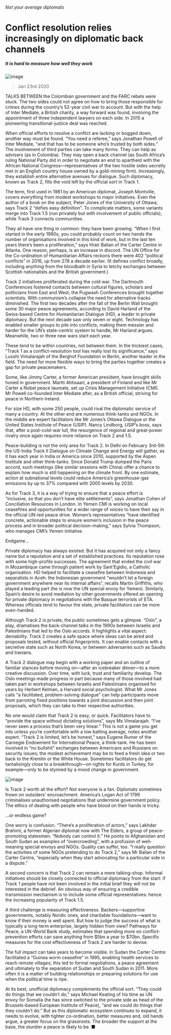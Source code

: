 ###### Not your average diplomats
# Conflict resolution relies increasingly on diplomatic back channels 
##### It is hard to measure how well they work 
![image](images/20200125_IRD001_0.jpg) 
> Jan 23rd 2020 
TALKS BETWEEN the Colombian government and the FARC rebels were stuck. The two sides could not agree on how to bring those responsible for crimes during the country’s 52-year civil war to account. But with the help of Inter Mediate, a British charity, a way forward was found, involving the appointment of three independent lawyers on each side. In 2015 a pioneering transitional-justice deal was reached.
When official efforts to resolve a conflict are lacking or bogged down, another way must be found. “You need a referee,” says Jonathan Powell of Inter Mediate, “and that has to be someone who’s trusted by both sides.” The involvement of third parties can take many forms. They can help as advisers (as in Colombia). They may open a back channel (as South Africa’s ruling National Party did in order to negotiate an end to apartheid with the African National Congress—representatives of the two hostile sides secretly met in an English country house owned by a gold-mining firm). Increasingly, they establish entire alternative avenues for dialogue. Such diplomacy, known as Track 2, fills the void left by the official sort in Track 1.

The term, first used in 1981 by an American diplomat, Joseph Montville, covers everything from modest workshops to major initiatives. Even the author of a book on the subject, Peter Jones of the University of Ottawa, says Track 2 “defies easy definition”. To complicate matters, some variants merge into Track 1.5 (run privately but with involvement of public officials), while Track 3 connects communities.
They all have one thing in common: they have been growing. “When I first started in the early 1990s, you could probably count on two hands the number of organisations involved in this kind of work, but in the last ten years there’s been a proliferation,” says Hrair Balian of the Carter Centre in Atlanta. One reason, perhaps, is an increase in discord. The UN Office for the Co-ordination of Humanitarian Affairs reckons there were 402 “political conflicts” in 2016, up from 278 a decade earlier. (It defines conflict broadly, including anything from the bloodbath in Syria to tetchy exchanges between Scottish nationalists and the British government.)
Track 2 initiatives proliferated during the cold war. The Dartmouth Conferences fostered contacts between cultural figures, scholars and politicians from East and West; the Pugwash Conferences brought together scientists. With communism’s collapse the need for alternative tracks diminished. The first two decades after the fall of the Berlin Wall brought some 30 major peace agreements, according to David Harland of the Swiss-based Centre for Humanitarian Dialogue (HD), a leader in private diplomacy. But the next decade saw only seven or eight. Technology has enabled smaller groups to pile into conflicts, making them messier and harder for the UN’s state-centric system to handle, Mr Harland argues. Meanwhile, two or three new wars start each year.
These tend to be within countries, not between them. In the trickiest cases, “Track 1 as a conflict-resolution tool has really lost its significance,” says Luxshi Vimalarajah of the Berghof Foundation in Berlin, another leader in the field. The need for more flexible ways to bring the parties together creates a gap for private peacemakers.
Some, like Jimmy Carter, a former American president, have brought skills honed in government. Martti Ahtisaari, a president of Finland and like Mr Carter a Nobel peace laureate, set up Crisis Management Initiative (CMI). Mr Powell co-founded Inter Mediate after, as a British official, striving for peace in Northern Ireland.
For size HD, with some 250 people, could rival the diplomatic service of many a country. At the other end are numerous think-tanks and NGOs. In the middle are expert facilitators like Mr Jones’s Ottawa Dialogue or the United States Institute of Peace (USIP). Nancy Lindborg, USIP’s boss, says that, after a post-cold-war lull, the resurgence of regional and great-power rivalry once again requires more reliance on Track 2 and 1.5.
Peace-building is not the only area for Track 2. In Delhi on February 3rd-5th the US-India Track II Dialogue on Climate Change and Energy will gather, as it has each year in India or America since 2010, supported by the Aspen Institute and other think-tanks. Since Donald Trump dumped the Paris accord, such meetings (like similar sessions with China) offer a chance to explain how much is still happening on the climate front. By one estimate, action at subnational levels could reduce America’s greenhouse-gas emissions by up to 37% compared with 2005 levels by 2030.
As for Track 3, it is a way of trying to ensure that a peace effort is “inclusive, so that you don’t have elite settlements”, says Jonathan Cohen of Conciliation Resources in London. In Yemen CMI is working on local ceasefires and opportunities for a wider range of voices to have their say in the official UN-led peace drive. Women’s representatives “have identified concrete, actionable steps to ensure women’s inclusion in the peace process and in broader political decision-making,” says Sylvia Thompson, who manages CMI’s Yemen initiative.
Endgame…
Private diplomacy has always existed. But it has acquired not only a fancy name but a reputation and a set of established practices. Its reputation rose with some high-profile successes. The agreement that ended the civil war in Mozambique came through patient work by Sant’Egidio, a Catholic organisation. HD helped to facilitate a ceasefire between Indonesia and separatists in Aceh: the Indonesian government “wouldn’t let a foreign government anywhere near its internal affairs”, recalls Martin Griffiths, who played a leading part (he is now the UN special envoy for Yemen). Similarly, Spain’s desire to avoid mediation by other governments offered an opening for private diplomacy in negotiations with the Basque terrorists of ETA. Whereas officials tend to favour the state, private facilitators can be more even-handed.
Although Track 2 is private, the public sometimes gets a glimpse. “Oslo”, a play, dramatises the back-channel talks in the 1990s between Israelis and Palestinians that led to the Oslo accords. It highlights a vital aspect: deniability. Track 2 creates a safe space where ideas can be aired and proposals tested, without official fingerprints. It can enable contacts with a secretive state such as North Korea, or between adversaries such as Saudis and Iranians.
A Track 2 dialogue may begin with a working paper and an outline of familiar stances before moving on—after an icebreaker dinner—to a more creative discussion. Over time, with luck, trust and familiarity develop. The Oslo meetings made progress in part because many of those involved had taken part in workshops between Israelis and Palestinians organised for years by Herbert Kelman, a Harvard social psychologist. What Mr Jones calls “a facilitated, problem-solving dialogue” can help participants move from parroting fixed positions towards a joint discussion and then joint proposals, which they can take to their respective authorities.
No one would claim that Track 2 is easy, or quick. Facilitators have to “provide the space without dictating solutions”, says Ms Vimalarajah. “I’ve never seen a process that’s been very linear.” This is not a game you get into unless you’re comfortable with a low batting average, notes another expert. “Track 2 is limited, let’s be honest,” says Eugene Rumer of the Carnegie Endowment for International Peace, a think-tank. He has been involved in “no bullshit” exchanges between Americans and Russians on security issues; the modest achievement may be to feed a fresh idea or two back to the Kremlin or the White House. Sometimes facilitators do get tantalisingly close to a breakthrough—on rights for Kurds in Turkey, for example—only to be stymied by a mood change in government.
![image](images/20200125_IRD002_0.jpg) 

Is Track 2 worth all the effort? Not everyone is a fan. Diplomats sometimes frown on outsiders’ encroachment. America’s Logan Act of 1799 criminalises unauthorised negotiations that undermine government policy. The ethics of dealing with people who have blood on their hands is tricky.
…or endless game?
One worry is confusion. “There’s a proliferation of actors,” says Lakhdar Brahimi, a former Algerian diplomat now with The Elders, a group of peace-promoting statesmen. “Nobody can control it.” He points to Afghanistan and South Sudan as examples of “overcrowding”, with a profusion of well-meaning special envoys and NGOs. Quality can suffer, too. “I really question the activities of some NGOs pretending to do Track 2,” says Mr Balian of the Carter Centre, “especially when they start advocating for a particular side in a dispute.”
A second concern is that Track 2 can remain a mere talking-shop. Informal initiatives should be closely connected to official diplomacy from the start: if Track 1 people have not been involved in the initial brief they will not be interested in the debrief. An obvious way of ensuring a credible transmission mechanism is to include some official representatives: hence the increasing popularity of Track 1.5.
A third challenge is measuring effectiveness. Backers—supportive governments, notably Nordic ones, and charitable foundations—want to know if their money is well spent. But how to judge the success of what is typically a long-term enterprise, largely hidden from view? Pathways for Peace, a UN-World Bank study, estimates that spending more on conflict-prevention efforts can save anything from $5bn a year to $70bn. Specific measures for the cost effectiveness of Track 2 are harder to devise.
The full impact can take years to become visible. In Sudan the Carter Centre facilitated a “Guinea worm ceasefire” in 1995, enabling health services to reach remote villages; this led to formal negotiations, a peace agreement and ultimately to the separation of Sudan and South Sudan in 2011. More often it is a matter of building relationships or preparing solutions for use when the political time is ripe.
At its best, unofficial diplomacy complements the official sort. “They could do things that we couldn’t do,” says Michael Keating of his time as UN envoy for Somalia (he has since switched to the private side as head of the Brussels-based European Institute of Peace), “and we could do things that they couldn’t do.” But as this diplomatic ecosystem continues to expand, it needs to evolve, with tighter co-ordination, better measures and, old hands argue, a greater focus on the grassroots. The broader the support at the base, the sturdier a peace is likely to be. ■

